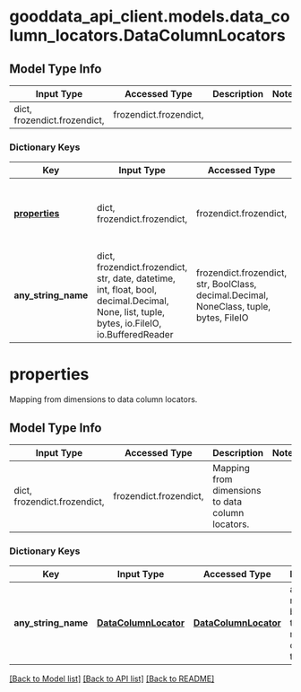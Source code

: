 # gooddata_api_client.models.data_column_locators.DataColumnLocators

## Model Type Info
Input Type | Accessed Type | Description | Notes
------------ | ------------- | ------------- | -------------
dict, frozendict.frozendict,  | frozendict.frozendict,  |  | 

### Dictionary Keys
Key | Input Type | Accessed Type | Description | Notes
------------ | ------------- | ------------- | ------------- | -------------
**[properties](#properties)** | dict, frozendict.frozendict,  | frozendict.frozendict,  | Mapping from dimensions to data column locators. | [optional] 
**any_string_name** | dict, frozendict.frozendict, str, date, datetime, int, float, bool, decimal.Decimal, None, list, tuple, bytes, io.FileIO, io.BufferedReader | frozendict.frozendict, str, BoolClass, decimal.Decimal, NoneClass, tuple, bytes, FileIO | any string name can be used but the value must be the correct type | [optional]

# properties

Mapping from dimensions to data column locators.

## Model Type Info
Input Type | Accessed Type | Description | Notes
------------ | ------------- | ------------- | -------------
dict, frozendict.frozendict,  | frozendict.frozendict,  | Mapping from dimensions to data column locators. | 

### Dictionary Keys
Key | Input Type | Accessed Type | Description | Notes
------------ | ------------- | ------------- | ------------- | -------------
**any_string_name** | [**DataColumnLocator**](DataColumnLocator.md) | [**DataColumnLocator**](DataColumnLocator.md) | any string name can be used but the value must be the correct type | [optional] 

[[Back to Model list]](../../README.md#documentation-for-models) [[Back to API list]](../../README.md#documentation-for-api-endpoints) [[Back to README]](../../README.md)
